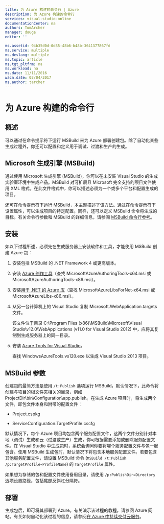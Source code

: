 ```yaml
---
title: 为 Azure 构建的命令行 | Azure
description: 为 Azure 构建的命令行
services: visual-studio-online
documentationCenter: na
authors: TomArcher
manager: douge
editor: ''

ms.assetid: 94b35d0d-0d35-48b6-b48b-3641377867fd
ms.service: multiple
ms.devlang: multiple
ms.topic: article
ms.tgt_pltfrm: na
ms.workload: na
ms.date: 11/11/2016
wacn.date: 02/04/2017
ms.author: tarcher
---
```


# 为 Azure 构建的命令行

## 概述

可以通过在命令提示符下运行 MSBuild 来为 Azure 部署创建包。除了自动化某些生成过程外，你还可以配置和定义用于调试、过渡和生产的生成。

## Microsoft 生成引擎 (MSBuild)

通过使用 Microsoft 生成引擎 (MSBuild)，你可以在未安装 Visual Studio 的生成实验室环境中生成产品。MSBuild 对可扩展且 Microsoft 完全支持的项目文件使用 XML 格式。在此文件格式中，你可以描述必须为一个或多个平台和配置生成的项目。

还可在命令提示符下运行 MSBuild，本主题描述了该方法。通过在命令提示符下设置属性，可以生成项目的特定配置。同样，还可以定义 MSBuild 命令将生成的目标。有关命令行参数和 MSBuild 的详细信息，请参阅 [MSBuild 命令行参考](https://msdn.microsoft.com/zh-cn/library/ms164311.aspx)。

## 安装

如以下过程所述，必须先在生成服务器上安装软件和工具，才能使用 MSBuild 创建 Azure 包：

1. 安装包括 MSBuild 的 .NET Framework 4 或更高版本。

1. 安装 [Azure 创作工具](/downloads)（查找 MicrosoftAzureAuthoringTools-x64.msi 或 MicrosoftAzureAuthoringTools-x86.msi）。

1. 安装[用于 .NET 的 Azure 库](/downloads)（查找 MicrosoftAzureLibsForNet-x64.msi 或 MicrosoftAzureLibs-x86.msi）。

1. 从另一台计算机上的 Visual Studio 复制 Microsoft.WebApplication.targets 文件。

    该文件位于目录 C:\\Program Files (x86)\\MSBuild\\Microsoft\\Visual Studio\\v12.0\\WebApplications (v11.0 for Visual Studio 2012) 中，应将其复制到生成服务器上的同一目录。

1. 安装 [Azure Tools for Visual Studio](http://go.microsoft.com/fwlink/?LinkId=394616)。

    查找 WindowsAzureTools.vs120.exe 以生成 Visual Studio 2013 项目。

## MSBuild 参数

创建包的最简方法是使用 `/t:Publish` 选项运行 MSBuild。默认情况下，此命令将创建与项目的根文件夹相关的目录，例如 ProjectDir\\bin\\Configuration\\app.publish。在生成 Azure 项目时，将生成两个文件，即包文件本身和附带的配置文件：

- Project.cspkg

- ServiceConfiguration.TargetProfile.cscfg

默认情况下，每个 Azure 项目均包含两个服务配置文件，这两个文件分别针对本地（调试）生成和云（过渡或生产）生成，你可根据需要添加或删除服务配置文件。在 Visual Studio 中生成包时，系统会询问你要将哪个服务配置文件与包一起包含。使用 MSBuild 生成包时，默认情况下将包含本地服务配置文件。若要包含其他服务配置文件，请设置 MSBuild 命令 (`MSBuild /t:Publish /p:TargetProfile=ProfileName`) 的 `TargetProfile` 属性。

如果想为存储的包和配置文件使用备用目录，请使用 `/p:PublishDir=Directory` 选项设置路径，包括尾部反斜杠分隔符。

## 部署

生成包后，即可将其部署到 Azure。有关演示该过程的教程，请参阅 Azure 网站。有关如何自动化该过程的信息，请参阅[在 Azure 中持续交付云服务](./cloud-services/cloud-services-dotnet-continuous-delivery.md)。

<!---HONumber=Mooncake_0516_2016-->